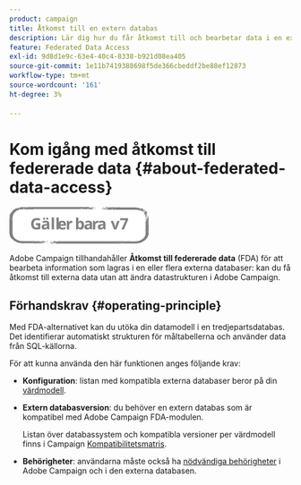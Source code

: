 ```yaml
---
product: campaign
title: Åtkomst till en extern databas
description: Lär dig hur du får åtkomst till och bearbetar data i en extern databas
feature: Federated Data Access
exl-id: 9d8d1e9c-63e4-40c4-8338-b921d08ea405
source-git-commit: 1e11b7419388698f5de366cbeddf2be88ef12873
workflow-type: tm+mt
source-wordcount: '161'
ht-degree: 3%

---
```


# Kom igång med åtkomst till federerade data {#about-federated-data-access}

![](../../assets/v7-only.svg)

Adobe Campaign tillhandahåller **Åtkomst till federerade data** (FDA) för att bearbeta information som lagras i en eller flera externa databaser: kan du få åtkomst till externa data utan att ändra datastrukturen i Adobe Campaign.

## Förhandskrav {#operating-principle}

Med FDA-alternativet kan du utöka din datamodell i en tredjepartsdatabas. Det identifierar automatiskt strukturen för måltabellerna och använder data från SQL-källorna.

För att kunna använda den här funktionen anges följande krav:

* **Konfiguration**: listan med kompatibla externa databaser beror på din [värdmodell](../../installation/using/hosting-models.md).
* **Extern databasversion**: du behöver en extern databas som är kompatibel med Adobe Campaign FDA-modulen.

   Listan över databassystem och kompatibla versioner per värdmodell finns i Campaign [Kompatibilitetsmatris](../../rn/using/compatibility-matrix.md#FederatedDataAccessFDA).

* **Behörigheter**: användarna måste också ha [nödvändiga behörigheter](../../installation/using/remote-database-access-rights.md) i Adobe Campaign och i den externa databasen.

